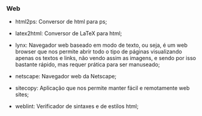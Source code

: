 <h3> Web </h3>

<!--ts--> 
* html2ps: Conversor de html para ps;
* latex2html: Conversor de LaTeX para html;
* lynx: Navegador web baseado em modo de texto, ou seja, é um web browser que nos permite abrir todo o tipo de páginas visualizando apenas os textos e links, não vendo assim as imagens, e sendo por isso bastante rápido, mas requer prática para ser manuseado;

* netscape: Navegador web da Netscape;
* sitecopy: Aplicação que nos permite manter fácil e remotamente web sites;

* weblint: Verificador de sintaxes e de estilos html;
<!--te--> 